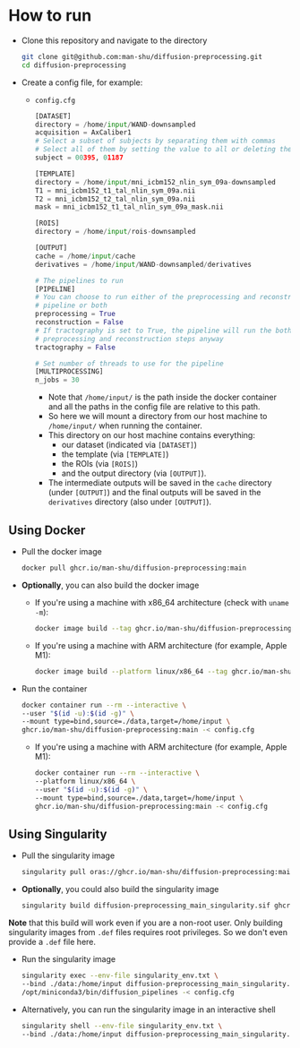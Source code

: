 # How to run

- Clone this repository and navigate to the directory

  ```bash
  git clone git@github.com:man-shu/diffusion-preprocessing.git
  cd diffusion-preprocessing
  ```

- Create a config file, for example:

  - `config.cfg`

    ```python
    [DATASET]
    directory = /home/input/WAND-downsampled
    acquisition = AxCaliber1
    # Select a subset of subjects by separating them with commas
    # Select all of them by setting the value to all or deleting the line
    subject = 00395, 01187

    [TEMPLATE]
    directory = /home/input/mni_icbm152_nlin_sym_09a-downsampled
    T1 = mni_icbm152_t1_tal_nlin_sym_09a.nii
    T2 = mni_icbm152_t2_tal_nlin_sym_09a.nii
    mask = mni_icbm152_t1_tal_nlin_sym_09a_mask.nii

    [ROIS]
    directory = /home/input/rois-downsampled

    [OUTPUT]
    cache = /home/input/cache
    derivatives = /home/input/WAND-downsampled/derivatives

    # The pipelines to run
    [PIPELINE]
    # You can choose to run either of the preprocessing and reconstruction 
    # pipeline or both
    preprocessing = True
    reconstruction = False
    # If tractography is set to True, the pipeline will run the both 
    # preprocessing and reconstruction steps anyway
    tractography = False

    # Set number of threads to use for the pipeline
    [MULTIPROCESSING]
    n_jobs = 30
    ```

    - Note that `/home/input/` is the path inside the docker container and
     all the paths in the config file are relative to this path.
    - So here we will mount a directory from our host machine
     to `/home/input/` when running the container.
    - This directory on our host machine contains everything:
      - our dataset (indicated via `[DATASET]`)
      - the template (via `[TEMPLATE]`)
      - the ROIs (via `[ROIS]`)
      - and the output directory (via `[OUTPUT]`).
    - The intermediate outputs will be saved in the `cache` directory
    (under `[OUTPUT]`) and the final outputs will be saved in the `derivatives`
    directory (also under `[OUTPUT]`).

## Using Docker

- Pull the docker image

  ```bash
  docker pull ghcr.io/man-shu/diffusion-preprocessing:main
  ```

- **Optionally**, you can also build the docker image

  - If you're using a machine with x86_64 architecture (check with `uname -m`):

    ```bash
    docker image build --tag ghcr.io/man-shu/diffusion-preprocessing:main .
    ```

  - If you're using a machine with ARM architecture (for example, Apple M1):

    ```bash
    docker image build --platform linux/x86_64 --tag ghcr.io/man-shu/diffusion-preprocessing:main .
    ```

- Run the container

  ```bash
  docker container run --rm --interactive \
  --user "$(id -u):$(id -g)" \
  --mount type=bind,source=./data,target=/home/input \
  ghcr.io/man-shu/diffusion-preprocessing:main -< config.cfg 
  ```

  - If you're using a machine with ARM architecture (for example, Apple M1):

    ```bash
    docker container run --rm --interactive \
    --platform linux/x86_64 \
    --user "$(id -u):$(id -g)" \
    --mount type=bind,source=./data,target=/home/input \
    ghcr.io/man-shu/diffusion-preprocessing:main -< config.cfg
    ```

## Using Singularity

- Pull the singularity image

  ```bash
  singularity pull oras://ghcr.io/man-shu/diffusion-preprocessing:main_singularity
  ```

- **Optionally**, you could also build the singularity image

  ```bash
  singularity build diffusion-preprocessing_main_singularity.sif ghcr.io/man-shu/diffusion-preprocessing:main
  ```

**Note** that this build will work even if you are a non-root user. Only building singularity images from `.def` files requires root privileges. So we don't even provide a `.def` file here.

- Run the singularity image

  ```bash
  singularity exec --env-file singularity_env.txt \
  --bind ./data:/home/input diffusion-preprocessing_main_singularity.sif \
  /opt/miniconda3/bin/diffusion_pipelines -< config.cfg
  ```

- Alternatively, you can run the singularity image in an interactive shell

  ```bash
  singularity shell --env-file singularity_env.txt \
  --bind ./data:/home/input diffusion-preprocessing_main_singularity.sif
  ```
